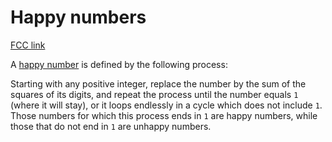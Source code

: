 # Happy numbers

[FCC link](https://www.freecodecamp.org/learn/coding-interview-prep/rosetta-code/happy-numbers)

A [happy number](https://en.wikipedia.org/wiki/Happy_number) is defined by the
following process:

Starting with any positive integer, replace the number by the sum of the squares
of its digits, and repeat the process until the number equals `1` (where it will
stay), or it loops endlessly in a cycle which does not include `1`. Those
numbers for which this process ends in `1` are happy numbers, while those that
do not end in `1` are unhappy numbers.

